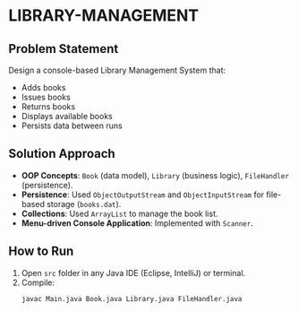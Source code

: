 # LIBRARY-MANAGEMENT

## Problem Statement
Design a console-based Library Management System that:
- Adds books
- Issues books
- Returns books
- Displays available books
- Persists data between runs

## Solution Approach
- **OOP Concepts**: `Book` (data model), `Library` (business logic), `FileHandler` (persistence).
- **Persistence**: Used `ObjectOutputStream` and `ObjectInputStream` for file-based storage (`books.dat`).
- **Collections**: Used `ArrayList` to manage the book list.
- **Menu-driven Console Application**: Implemented with `Scanner`.

## How to Run
1. Open `src` folder in any Java IDE (Eclipse, IntelliJ) or terminal.
2. Compile:
   ```bash
   javac Main.java Book.java Library.java FileHandler.java
